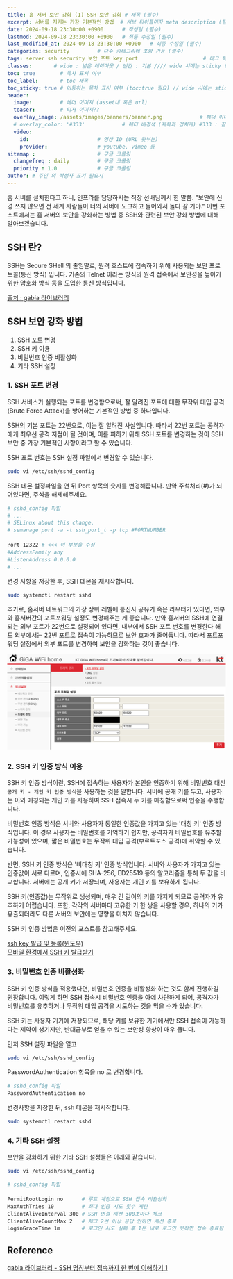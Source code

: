 ```yaml
---
title: 홈 서버 보안 강화 (1) SSH 보안 강화 # 제목 (필수)
excerpt: 서버를 지키는 가장 기본적인 방법  # 서브 타이틀이자 meta description (필수)
date: 2024-09-18 23:30:00 +0900      # 작성일 (필수)
lastmod: 2024-09-18 23:30:00 +0900   # 최종 수정일 (필수)
last_modified_at: 2024-09-18 23:30:00 +0900   # 최종 수정일 (필수)
categories: security         # 다수 카테고리에 포함 가능 (필수)
tags: server ssh security 보안 포트 key port                     # 태그 복수개 가능 (필수)
classes:       # wide : 넓은 레이아웃 / 빈칸 : 기본 //// wide 시에는 sticky toc 불가
toc: true        # 목차 표시 여부
toc_label:       # toc 제목
toc_sticky: true # 이동하는 목차 표시 여부 (toc:true 필요) // wide 시에는 sticky toc 불가
header: 
  image:         # 헤더 이미지 (asset내 혹은 url)
  teaser:        # 티저 이미지??
  overlay_image: /assets/images/banners/banner.png            # 헤더 이미지 (제목과 겹치게)
  # overlay_color: '#333'            # 헤더 배경색 (제목과 겹치게) #333 : 짙은 회색 (필수)
  video:
    id:                      # 영상 ID (URL 뒷부분)
    provider:                # youtube, vimeo 등
sitemap :                    # 구글 크롤링
  changefreq : daily         # 구글 크롤링
  priority : 1.0             # 구글 크롤링
author: # 주인 외 작성자 표기 필요시
---
```

<!--postNo: 20240918_002-->



홈 서버를 설치한다고 하니, 인프라를 담당하시는 직장 선배님께서 한 말씀. "보안에 신경 쓰지 않으면 전 세계 사람들이 너의 서버에 노크하고 들어와서 놀다 갈 거야." 이번 포스트에서는 홈 서버의 보안을 강화하는 방법 중 SSH와 관련된 보안 강화 방법에 대해 알아보겠습니다.  

## SSH 란?  

SSH는 Secure SHell 의 줄임말로, 원격 호스트에 접속하기 위해 사용되는 보안 프로토콜(통신 방식) 입니다. 기존의 Telnet 이라는 방식의 원격 접속에서 보안성을 높이기 위한 암호화 방식 등을 도입한 통신 방식입니다.  

[출처 : gabia 라이브러리](https://library.gabia.com/contents/infrahosting/9002/)

## SSH 보안 강화 방법  

1. SSH 포트 변경  
2. SSH 키 이용  
3. 비밀번호 인증 비활성화  
4. 기타 SSH 설정  


### 1. SSH 포트 변경  

SSH 서비스가 실행되는 포트를 변경함으로써, 잘 알려진 포트에 대한 무작위 대입 공격(Brute Force Attack)을 방어하는 기본적인 방법 중 하나입니다.  

SSH의 기본 포트는 22번으로, 이는 잘 알려진 사실입니다. 따라서 22번 포트는 공격자에게 최우선 공격 지점이 될 것이며, 이를 피하기 위해 SSH 포트를 변경하는 것이 SSH 보안 중 가장 기본적인 사항이라고 할 수 있습니다.   

SSH 포트 번호는 SSH 설정 파일에서 변경할 수 있습니다.  

```bash
sudo vi /etc/ssh/sshd_config
```

SSH 데몬 설정파일을 연 뒤 Port 항목의 숫자를 변경해줍니다. 만약 주석처리(#)가 되어있다면, 주석을 해제해주세요.  

```bash
# sshd_config 파일
# ...
# SELinux about this change.
# semanage port -a -t ssh_port_t -p tcp #PORTNUMBER

Port 12322 # <<< 이 부분을 수정
#AddressFamily any
#ListenAddress 0.0.0.0
# ...
```

변경 사항을 저장한 후, SSH 데몬을 재시작합니다.  

```bash
sudo systemctl restart sshd
```

추가로, 홈서버 네트워크의 가장 상위 레벨에 통신사 공유기 혹은 라우터가 있다면, 외부와 홈서버간의 포트포워딩 설정도 변경해주는 게 좋습니다. 만약 홈서버의 SSH에 연결되는 외부 포트가 22번으로 설정되어 있다면, 내부에서 SSH 포트 번호를 변경한다 해도 외부에서는 22번 포트로 접속이 가능하므로 보안 효과가 줄어듭니다. 따라서 포트포워딩 설정에서 외부 포트를 변경하여 보안을 강화하는 것이 좋습니다.  

![](/assets/images/20240918_002_001.png)  

### 2. SSH 키 인증 방식 이용  

SSH 키 인증 방식이란, SSH에 접속하는 사용자가 본인을 인증하기 위해 비밀번호 대신 `공개 키 - 개인 키 인증 방식`을 사용하는 것을 말합니다. 서버에 공개 키를 두고, 사용자는 이와 매칭되는 개인 키를 사용하여 SSH 접속시 두 키를 매칭함으로써 인증을 수행합니다.  

비밀번호 인증 방식은 서버와 사용자가 동일한 인증값을 가지고 있는 '대칭 키' 인증 방식입니다. 이 경우 사용자는 비밀번호를 기억하기 쉽지만, 공격자가 비밀번호를 유추할 가능성이 있으며, 짧은 비밀번호는 무작위 대입 공격(부르트포스 공격)에 취약할 수 있습니다.  

반면, SSH 키 인증 방식은 '비대칭 키' 인증 방식입니다. 서버와 사용자가 가지고 있는 인증값이 서로 다르며, 인증시에 SHA-256, ED25519 등의 알고리즘을 통해 두 값을 비교합니다. 서버에는 공개 키가 저장되며, 사용자는 개인 키를 보유하게 됩니다.  

SSH 키(인증값)는 무작위로 생성되며, 매우 긴 길이의 키를 가지게 되므로 공격자가 유추하기 어렵습니다. 또한, 각각의 서버마다 고유한 키 한 쌍을 사용할 경우, 하나의 키가 유출되더라도 다른 서버의 보안에는 영향을 미치지 않습니다.  

SSH 키 인증 방법은 이전의 포스트를 참고해주세요.   

[ssh key 발급 및 등록(윈도우)](https://whdrns2013.github.io/network/20240214_002_ssh_key/)  
[모바일 환경에서 SSH 키 발급받기](https://whdrns2013.github.io/network/20240915_001_mobile_ssh_key/)

### 3. 비밀번호 인증 비활성화  

SSH 키 인증 방식을 적용했다면, 비밀번호 인증을 비활성화 하는 것도 함께 진행하길 권장합니다. 이렇게 하면 SSH 접속시 비밀번호 인증을 아예 차단하게 되어, 공격자가 비밀번호를 유추하거나 무작위 대입 공격을 시도하는 것을 막을 수가 있습니다.  

SSH 키는 사용자 기기에 저장되므로, 해당 키를 보유한 기기에서만 SSH 접속이 가능하다는 제약이 생기지만, 반대급부로 얻을 수 있는 보안성 향상이 매우 큽니다.  

먼저 SSH 설정 파일을 열고  

```bash
sudo vi /etc/ssh/sshd_config
```

PasswordAuthentication 항목을 no 로 변경합니다.  

```bash
# sshd_config 파일
PasswordAuthentication no
```

변경사항을 저장한 뒤, ssh 데몬을 재시작합니다.  

```bash
sudo systemctl restart sshd
```

### 4. 기타 SSH 설정  

보안을 강화하기 위한 기타 SSH 설정들은 아래와 같습니다.  

```bash
sudo vi /etc/ssh/sshd_config
```

```bash
# sshd_config 파일

PermitRootLogin no      # 루트 계정으로 SSH 접속 비활성화
MaxAuthTries 10         # 최대 인증 시도 횟수 제한
ClientAliveInterval 300 # SSH 연결 세션 300초마다 체크
ClientAliveCountMax 2   # 체크 2번 이상 응답 안하면 세션 종료
LoginGraceTime 1m       # 로그인 시도 실패 후 1분 내로 로그인 못하면 접속 종료됨
```



## Reference  

[gabia 라이브러리 - SSH 명칭부터 접속까지 한 번에 이해하기 1](https://library.gabia.com/contents/infrahosting/9002/)  






